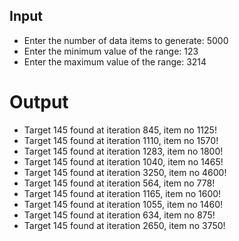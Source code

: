 ## Input
- Enter the number of data items to generate: 5000
- Enter the minimum value of the range: 123
- Enter the maximum value of the range: 3214

# Output
- Target 145 found at iteration 845, item no 1125!
- Target 145 found at iteration 1110, item no 1570!
- Target 145 found at iteration 1283, item no 1800!
- Target 145 found at iteration 1040, item no 1465!
- Target 145 found at iteration 3250, item no 4600!
- Target 145 found at iteration 564, item no 778!
- Target 145 found at iteration 1165, item no 1600!
- Target 145 found at iteration 1055, item no 1460!
- Target 145 found at iteration 634, item no 875!
- Target 145 found at iteration 2650, item no 3750!


